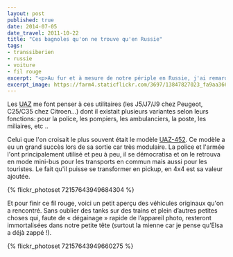 ```yaml
---
layout: post
published: true
date: 2014-07-05
date_travel: 2011-10-22
title: "Ces bagnoles qu'on ne trouve qu'en Russie"
tags:
- transsiberien
- russie
- voiture
- fil rouge
excerpt: "<p>Au fur et à mesure de notre périple en Russie, j'ai remarqué une marque de camionnettes récurrente, les UAZ. Ma passion est née pour ces petits fourgons rondouillards. Des Bumbo déclinés à l’infini !</p><p>Et au passage, on a aussi croisé d'autres voitures sympas et surtout originales !</p>"
excerpt_image: https://farm4.staticflickr.com/3697/13847827023_fa9aa36686_c.jpg
---
```

Les [UAZ](http://www.uaz.ru/) me font penser à ces utilitaires (les J5/J7/J9 chez Peugeot, C25/C35 chez Citroen...) dont il existait plusieurs variantes selon leurs fonctions: pour la police, les pompiers, les ambulanciers, la poste, les miliaires, etc ..

Celui que l'on croisait le plus souvent était le modèle [UAZ-452](https://en.wikipedia.org/wiki/UAZ-452). Ce modèle a eu un grand succès lors de sa sortie car très modulaire. La police et l'armée l'ont principalement utilisé et peu à peu, il se démocratisa et on le retrouva en mode mini-bus pour les transports en commun mais aussi pour les touristes. Le fait qu'il puisse se transformer en pickup, en 4x4 est sa valeur ajoutée.

{% flickr_photoset 72157643949684304 %}

Et pour finir ce fil rouge, voici un petit aperçu des véhicules originaux qu'on a rencontré. Sans oublier des tanks sur des trains et plein d’autres petites choses qui, faute de « dégainage » rapide de l’appareil photo, resteront immortalisées dans notre petite tête (surtout la mienne car je pense qu’Elsa a déjà zappé !).

{% flickr_photoset 72157643949660275 %}
